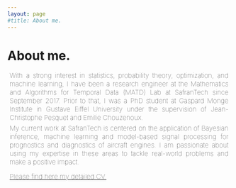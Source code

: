 ```yaml
---
layout: page
#title: About me.
---
```


<h1>About me.  </h1>

<p  </p>

<p style="text-align: justify; margin:5px; font-weight:100;font-size:15px"> With a strong interest in statistics, probability theory, optimization, and machine learning, I have been a research engineer at the Mathematics and Algorithms for Temporal Data (MATD) Lab at SafranTech since September 2017. Prior to that, I was a PhD student at Gaspard Monge Institute in Gustave Eiffel University under the supervision of Jean-Christophe Pesquet and Emilie Chouzenoux. </p>

<p style="text-align: justify; margin:5px; font-weight:100;font-size:15px"> My current work at SafranTech is centered on the application of Bayesian inference, machine learning and model-based signal processing for prognostics and diagnostics of aircraft engines. I am passionate about using my expertise in these areas to tackle real-world problems and make a positive impact. </p>

<a style="text-align: justify; margin:5px; font-weight:050;font-size:15px" href="#" class="btn">Please find here my detailed CV.</a>




